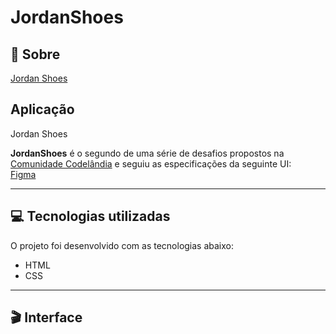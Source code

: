 # JordanShoes

## 📃 Sobre
<a href="https://maytearaujo.github.io/jordan-shoes/">Jordan Shoes</a>

## Aplicação
Jordan Shoes

**JordanShoes** é o segundo de uma série de desafios propostos na [Comunidade Codelândia](https://discord.gg/QevDJqCzaY) e seguiu as especificações da seguinte UI: <br>
[Figma](https://www.figma.com/file/Yb9IBH56g7T1hdIyZ3BMNO/Desafios---Codel%C3%A2ndia?node-id=1883%3A2)

---

## 💻 Tecnologias utilizadas 
O projeto foi desenvolvido com as tecnologias abaixo: <br>

* HTML
* CSS

---

## 🎬 Interface